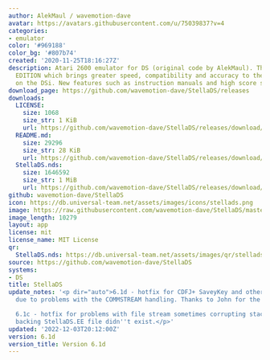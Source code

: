 ```yaml
---
author: AlekMaul / wavemotion-dave
avatar: https://avatars.githubusercontent.com/u/75039837?v=4
categories:
- emulator
color: '#969188'
color_bg: '#807b74'
created: '2020-11-25T18:16:27Z'
description: Atari 2600 emulator for DS (original code by AlekMaul). This is the PHOENIX
  EDITION which brings greater speed, compatibility and accuracy to the emulation
  on the DSi. New features such as instruction manuals and high score support included!
download_page: https://github.com/wavemotion-dave/StellaDS/releases
downloads:
  LICENSE:
    size: 1068
    size_str: 1 KiB
    url: https://github.com/wavemotion-dave/StellaDS/releases/download/6.1d/LICENSE
  README.md:
    size: 29296
    size_str: 28 KiB
    url: https://github.com/wavemotion-dave/StellaDS/releases/download/6.1d/README.md
  StellaDS.nds:
    size: 1646592
    size_str: 1 MiB
    url: https://github.com/wavemotion-dave/StellaDS/releases/download/6.1d/StellaDS.nds
github: wavemotion-dave/StellaDS
icon: https://db.universal-team.net/assets/images/icons/stellads.png
image: https://raw.githubusercontent.com/wavemotion-dave/StellaDS/master/arm9/gfx/bgTop.png
image_length: 10279
layout: app
license: mit
license_name: MIT License
qr:
  StellaDS.nds: https://db.universal-team.net/assets/images/qr/stellads-nds.png
source: https://github.com/wavemotion-dave/StellaDS
systems:
- DS
title: StellaDS
update_notes: '<p dir="auto">6.1d - hotfix for CDFJ+ SaveyKey and other possible glitches
  due to problems with the COMMSTREAM handling. Thanks to John for the assist.<br>

  6.1c - hotfix for problems with file stream sometimes corrupting stack when the
  backing StellaDS.EE file didn''t exist.</p>'
updated: '2022-12-03T20:12:00Z'
version: 6.1d
version_title: Version 6.1d
---
```

